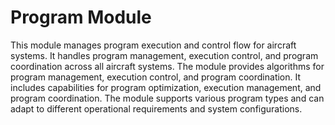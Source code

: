 # Program Module

This module manages program execution and control flow for aircraft systems. It handles program management, execution control, and program coordination across all aircraft systems. The module provides algorithms for program management, execution control, and program coordination. It includes capabilities for program optimization, execution management, and program coordination. The module supports various program types and can adapt to different operational requirements and system configurations.
